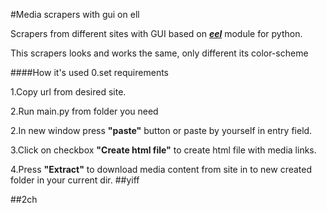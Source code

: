 #Media scrapers with gui on ell

Scrapers from different sites with 
GUI based on ***[eel](https://github.com/samuelhwilliams/Eel)***
module for python.

This scrapers looks and works the same, only different its color-scheme

####How it's used
0.set requirements

1.Copy url from desired site.

2.Run main.py from folder you need

2.In new window press **"paste"** button or paste by yourself in entry field.

3.Click on checkbox **"Create html file"** to create html file with media links.

4.Press **"Extract"** to download media content
 from site in to new created folder in your current dir.
##yiff



##2ch